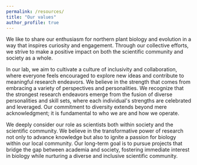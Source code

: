 ```yaml
---
permalink: /resources/
title: "Our values"
author_profile: true
---
```


We like to share our enthusiasm for northern plant biology and evolution in a way that inspires curiosity and engagement. Through our collective efforts, we strive to make a positive impact on both the scientific community and society as a whole. 

In our lab, we aim to cultivate a culture of inclusivity and collaboration, where everyone feels encouraged to explore new ideas and contribute to meaningful research endeavors. We believe in the strength that comes from embracing a variety of perspectives and personalities. We recognize that the strongest research endeavors emerge from the fusion of diverse personalities and skill sets, where each individual's strengths are celebrated and leveraged. Our commitment to diversity extends beyond mere acknowledgment; it is fundamental to who we are and how we operate. 

We deeply consider our role as scientists both within society and the scientific community. We believe in the transformative power of research not only to advance knowledge but also to ignite a passion for biology within our local community. Our long-term goal is to pursue projects that bridge the gap between academia and society, fostering immediate interest in biology while nurturing a diverse and inclusive scientific community.
